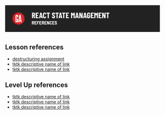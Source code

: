 # ![React State Management - References](./assets/hero.png)

## Lesson references

- [destructuring assignment](https://developer.mozilla.org/en-US/docs/Web/JavaScript/Reference/Operators/Destructuring_assignment)
- [tktk descriptive name of link]()
- [tktk descriptive name of link]()

## Level Up references

- [tktk descriptive name of link]()
- [tktk descriptive name of link]()
- [tktk descriptive name of link]()
